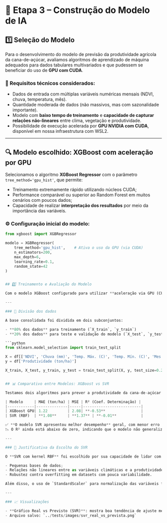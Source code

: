 # 🤖 Etapa 3 – Construção do Modelo de IA

## 1️⃣ Seleção do Modelo

Para o desenvolvimento do modelo de previsão da produtividade agrícola da cana-de-açúcar, avaliamos algoritmos de aprendizado de máquina adequados para dados tabulares multivariados e que pudessem se beneficiar do uso de **GPU com CUDA**.

### 🎯 Requisitos técnicos considerados:

- Dados de entrada com múltiplas variáveis numéricas mensais (NDVI, chuva, temperatura, mês).
- Quantidade moderada de dados (não massivos, mas com sazonalidade importante).
- Modelo com **baixo tempo de treinamento** e **capacidade de capturar relações não-lineares** entre clima, vegetação e produtividade.
- Possibilidade de execução acelerada por **GPU NVIDIA com CUDA**, disponível em nossa infraestrutura com WSL2.

---

## 🔍 Modelo escolhido: **XGBoost com aceleração por GPU**

Selecionamos o algoritmo **XGBoost Regressor** com o parâmetro `tree_method='gpu_hist'`, que permite:

- Treinamento extremamente rápido utilizando núcleos CUDA;
- Performance comparável ou superior ao Random Forest em muitos cenários com poucos dados;
- Capacidade de realizar **interpretação dos resultados** por meio da importância das variáveis.

### ⚙️ Configuração inicial do modelo:

```python
from xgboost import XGBRegressor

modelo = XGBRegressor(
    tree_method='gpu_hist',    # Ativa o uso da GPU (via CUDA)
    n_estimators=200,
    max_depth=6,
    learning_rate=0.1,
    random_state=42
)


## 2️⃣ Treinamento e Avaliação do Modelo

Com o modelo XGBoost configurado para utilizar **aceleração via GPU (CUDA)**, realizamos o treinamento utilizando os dados históricos de NDVI, clima e produtividade.

---

### 🔀 Divisão dos dados

A base consolidada foi dividida em dois subconjuntos:

- **80% dos dados** para treinamento (`X_train`, `y_train`)
- **20% dos dados** para teste e validação do modelo (`X_test`, `y_test`)

```python
from sklearn.model_selection import train_test_split

X = df[['NDVI', 'Chuva (mm)', 'Temp. Máx. (C)', 'Temp. Mín. (C)', 'Mes']]
y = df['Produtividade (ton/ha)']

X_train, X_test, y_train, y_test = train_test_split(X, y, test_size=0.2, random_state=42)


## 📊 Comparativo entre Modelos: XGBoost vs SVR

Testamos dois algoritmos para prever a produtividade da cana-de-açúcar:

| Modelo     | MAE (ton/ha) | MSE | R² (Coef. Determinação) |
|------------|--------------|-----|--------------------------|
| XGBoost GPU| 1.22         | 2.08| **-0.53**                |
| SVR (RBF)  | **1.08**     | **1.37** | **-0.01**           |

✅ **O modelo SVR apresentou melhor desempenho** geral, com menor erro absoluto e quadrático.  
📉 O R² ainda está abaixo de zero, indicando que o modelo não generaliza bem, mas é **muito superior ao XGBoost neste cenário de poucos dados com baixa variação**.

---

### 🎯 Justificativa da Escolha do SVR

O **SVR com kernel RBF** foi escolhido por sua capacidade de lidar com:

- Pequenas bases de dados;
- Relações não lineares entre as variáveis climáticas e a produtividade;
- Robustez contra overfitting em datasets com pouca variabilidade.

Além disso, o uso de `StandardScaler` para normalização das variáveis foi essencial para que o SVR tivesse bom desempenho.

---

### 📈 Visualizações

- **Gráfico Real vs Previsto (SVR)**: mostra boa tendência de ajuste mesmo com dados limitados.
- Arquivo salvo: `../tests/images/svr_real_vs_prevista.png`



